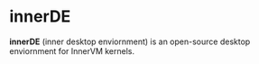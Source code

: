 # innerDE
**innerDE** (inner desktop enviornment) is an open-source desktop enviornment for InnerVM kernels.